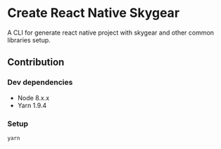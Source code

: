 # Create React Native Skygear

A CLI for generate react native project with skygear and other common libraries setup.

## Contribution
### Dev dependencies
* Node 8.x.x
* Yarn 1.9.4

### Setup
```
yarn
```